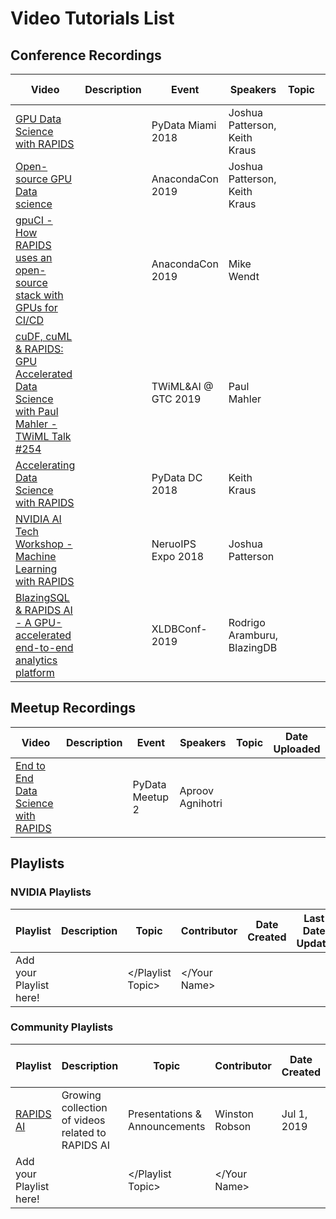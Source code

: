 # Video Tutorials List

## Conference Recordings

| Video                                                                                                                               | Description | Event               | Speakers                      | Topic  | Date Uploaded  |
|-------------------------------------------------------------------------------------------------------------------------------------|-------------|---------------------|-------------------------------|---|---|
| [GPU Data Science with RAPIDS](https://youtu.be/JNzTnne8VLE)    |             | PyData Miami 2018   | Joshua Patterson, Keith Kraus |   |   |
| [Open-source GPU Data science](https://youtu.be/OKL9bTmo9o8)    |             | AnacondaCon 2019    | Joshua Patterson, Keith Kraus |   |   |
| [gpuCI - How RAPIDS uses an open-source stack with GPUs for CI/CD](https://youtu.be/OL53TukSRrI)                                    |             | AnacondaCon 2019    | Mike Wendt                    |   |   |
| [cuDF, cuML & RAPIDS: GPU Accelerated Data Science with Paul Mahler - TWiML Talk #254](https://youtu.be/_EMpe0Zdd88)                |             | TWiML&AI @ GTC 2019 | Paul Mahler                   |   |   |
| [Accelerating Data Science with RAPIDS](https://youtu.be/GVUA3vSPzio)                                                               |             | PyData DC 2018      | Keith Kraus                   |   |   |
| [NVIDIA AI Tech Workshop - Machine Learning with RAPIDS](https://youtu.be/k9E-YSWQxIU)                                                                              |             | NeruoIPS Expo 2018  | Joshua Patterson              |   |   |
| [BlazingSQL & RAPIDS AI - A GPU-accelerated end-to-end analytics platform](https://youtu.be/wPXGwX2iE9U)                            |             | XLDBConf-2019       | Rodrigo Aramburu, BlazingDB   |   |   |

## Meetup Recordings
| Video                                                                                                                               | Description | Event               | Speakers                      | Topic  | Date Uploaded  |
|-------------------------------------------------------------------------------------------------------------------------------------|-------------|---------------------|-------------------------------|---|---| 
| [End to End Data Science with RAPIDS](https://youtu.be/8PcyqzKHmnI) |             | PyData Meetup 2     | Aproov Agnihotri              |   |   |

## Playlists
### NVIDIA Playlists
| Playlist                                                                                                                               | Description | Topic               | Contributor                      | Date Created  | Last Date Update  |
|-------------------------------------------------------------------------------------------------------------------------------------|-------------|---------------------|-------------------------------|---|---| 
| Add your Playlist here! |             | </Playlist Topic>     | </Your Name>             |   |   |

### Community Playlists
| Playlist                                                                                                                               | Description | Topic               | Contributor                      | Date Created  | Last Date Update  |
|-------------------------------------------------------------------------------------------------------------------------------------|-------------|---------------------|-------------------------------|---|---| 
| [RAPIDS AI](https://youtube.com/playlist?list=PLe8uB6iJZSca7RdGIU52xKFyLCbEJhzAF) | Growing collection of videos related to RAPIDS AI | Presentations & Announcements | Winston Robson             | Jul 1, 2019  | Jul 16, 2019  |
| Add your Playlist here! |             | </Playlist Topic>     | </Your Name>             |   |   |
